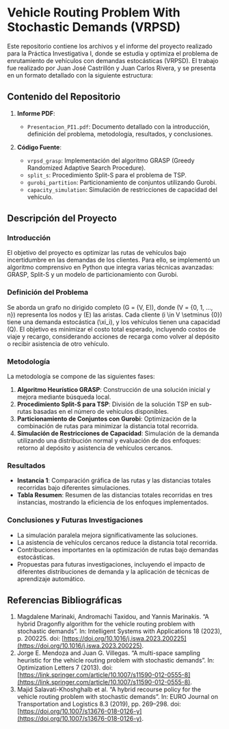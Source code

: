# Vehicle Routing Problem With Stochastic Demands (VRPSD)

Este repositorio contiene los archivos y el informe del proyecto realizado para la Práctica Investigativa I, donde se estudia y optimiza el problema de enrutamiento de vehículos con demandas estocásticas (VRPSD). El trabajo fue realizado por Juan José Castrillón y Juan Carlos Rivera, y se presenta en un formato detallado con la siguiente estructura:

## Contenido del Repositorio

1. **Informe PDF**:
    - `Presentacion_PI1.pdf`: Documento detallado con la introducción, definición del problema, metodología, resultados, y conclusiones.

2. **Código Fuente**:
    - `vrpsd_grasp`: Implementación del algoritmo GRASP (Greedy Randomized Adaptive Search Procedure).
    - `split_s`: Procedimiento Split-S para el problema de TSP.
    - `gurobi_partition`: Particionamiento de conjuntos utilizando Gurobi.
    - `capacity_simulation`: Simulación de restricciones de capacidad del vehículo.

## Descripción del Proyecto

### Introducción

El objetivo del proyecto es optimizar las rutas de vehículos bajo incertidumbre en las demandas de los clientes. Para ello, se implementó un algoritmo comprensivo en Python que integra varias técnicas avanzadas: GRASP, Split-S y un modelo de particionamiento con Gurobi.

### Definición del Problema

Se aborda un grafo no dirigido completo \(G = (V, E)\), donde \(V = \{0, 1, ..., n\}\) representa los nodos y \(E\) las aristas. Cada cliente \(i \in V \setminus \{0\}\) tiene una demanda estocástica \(\xi_i\), y los vehículos tienen una capacidad \(Q\). El objetivo es minimizar el costo total esperado, incluyendo costos de viaje y recargo, considerando acciones de recarga como volver al depósito o recibir asistencia de otro vehículo.

### Metodología

La metodología se compone de las siguientes fases:

1. **Algoritmo Heurístico GRASP**: Construcción de una solución inicial y mejora mediante búsqueda local.
2. **Procedimiento Split-S para TSP**: División de la solución TSP en sub-rutas basadas en el número de vehículos disponibles.
3. **Particionamiento de Conjuntos con Gurobi**: Optimización de la combinación de rutas para minimizar la distancia total recorrida.
4. **Simulación de Restricciones de Capacidad**: Simulación de la demanda utilizando una distribución normal y evaluación de dos enfoques: retorno al depósito y asistencia de vehículos cercanos.

### Resultados

- **Instancia 1**: Comparación gráfica de las rutas y las distancias totales recorridas bajo diferentes simulaciones.
- **Tabla Resumen**: Resumen de las distancias totales recorridas en tres instancias, mostrando la eficiencia de los enfoques implementados.

### Conclusiones y Futuras Investigaciones

- La simulación paralela mejora significativamente las soluciones.
- La asistencia de vehículos cercanos reduce la distancia total recorrida.
- Contribuciones importantes en la optimización de rutas bajo demandas estocásticas.
- Propuestas para futuras investigaciones, incluyendo el impacto de diferentes distribuciones de demanda y la aplicación de técnicas de aprendizaje automático.

## Referencias Bibliográficas

1. Magdalene Marinaki, Andromachi Taxidou, and Yannis Marinakis. “A hybrid Dragonfly algorithm for the vehicle routing problem with stochastic demands”. In: Intelligent Systems with Applications 18 (2023), p. 200225. doi: [https://doi.org/10.1016/j.iswa.2023.200225](https://doi.org/10.1016/j.iswa.2023.200225).
2. Jorge E. Mendoza and Juan G. Villegas. “A multi-space sampling heuristic for the vehicle routing problem with stochastic demands”. In: Optimization Letters 7 (2013). doi: [https://link.springer.com/article/10.1007/s11590-012-0555-8](https://link.springer.com/article/10.1007/s11590-012-0555-8).
3. Majid Salavati-Khoshghalb et al. “A hybrid recourse policy for the vehicle routing problem with stochastic demands”. In: EURO Journal on Transportation and Logistics 8.3 (2019), pp. 269–298. doi: [https://doi.org/10.1007/s13676-018-0126-y](https://doi.org/10.1007/s13676-018-0126-y).


